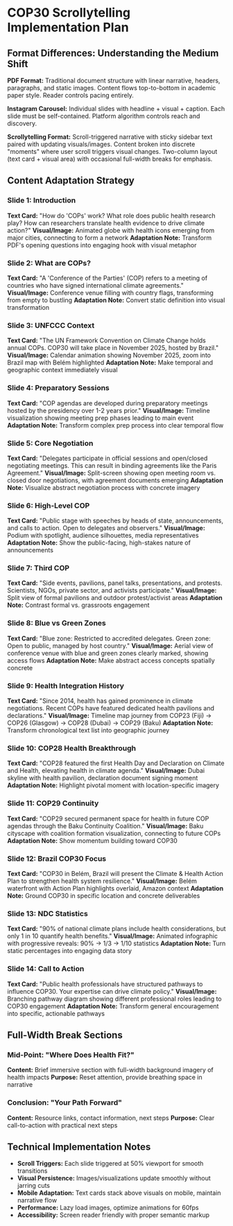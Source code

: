 # COP30 Scrollytelling Implementation Plan

## Format Differences: Understanding the Medium Shift

**PDF Format:** Traditional document structure with linear narrative, headers, paragraphs, and static images. Content flows top-to-bottom in academic paper style. Reader controls pacing entirely.

**Instagram Carousel:** Individual slides with headline + visual + caption. Each slide must be self-contained. Platform algorithm controls reach and discovery.

**Scrollytelling Format:** Scroll-triggered narrative with sticky sidebar text paired with updating visuals/images. Content broken into discrete "moments" where user scroll triggers visual changes. Two-column layout (text card + visual area) with occasional full-width breaks for emphasis.

## Content Adaptation Strategy

### Slide 1: Introduction
**Text Card:** "How do 'COPs' work? What role does public health research play? How can researchers translate health evidence to drive climate action?"
**Visual/Image:** Animated globe with health icons emerging from major cities, connecting to form a network
**Adaptation Note:** Transform PDF's opening questions into engaging hook with visual metaphor

### Slide 2: What are COPs?
**Text Card:** "A 'Conference of the Parties' (COP) refers to a meeting of countries who have signed international climate agreements."
**Visual/Image:** Conference venue filling with country flags, transforming from empty to bustling
**Adaptation Note:** Convert static definition into visual transformation

### Slide 3: UNFCCC Context
**Text Card:** "The UN Framework Convention on Climate Change holds annual COPs. COP30 will take place in November 2025, hosted by Brazil."
**Visual/Image:** Calendar animation showing November 2025, zoom into Brazil map with Belém highlighted
**Adaptation Note:** Make temporal and geographic context immediately visual

### Slide 4: Preparatory Sessions
**Text Card:** "COP agendas are developed during preparatory meetings hosted by the presidency over 1-2 years prior."
**Visual/Image:** Timeline visualization showing meeting prep phases leading to main event
**Adaptation Note:** Transform complex prep process into clear temporal flow

### Slide 5: Core Negotiation
**Text Card:** "Delegates participate in official sessions and open/closed negotiating meetings. This can result in binding agreements like the Paris Agreement."
**Visual/Image:** Split-screen showing open meeting room vs. closed door negotiations, with agreement documents emerging
**Adaptation Note:** Visualize abstract negotiation process with concrete imagery

### Slide 6: High-Level COP
**Text Card:** "Public stage with speeches by heads of state, announcements, and calls to action. Open to delegates and observers."
**Visual/Image:** Podium with spotlight, audience silhouettes, media representatives
**Adaptation Note:** Show the public-facing, high-stakes nature of announcements

### Slide 7: Third COP
**Text Card:** "Side events, pavilions, panel talks, presentations, and protests. Scientists, NGOs, private sector, and activists participate."
**Visual/Image:** Split view of formal pavilions and outdoor protest/activist areas
**Adaptation Note:** Contrast formal vs. grassroots engagement

### Slide 8: Blue vs Green Zones
**Text Card:** "Blue zone: Restricted to accredited delegates. Green zone: Open to public, managed by host country."
**Visual/Image:** Aerial view of conference venue with blue and green zones clearly marked, showing access flows
**Adaptation Note:** Make abstract access concepts spatially concrete

### Slide 9: Health Integration History
**Text Card:** "Since 2014, health has gained prominence in climate negotiations. Recent COPs have featured dedicated health pavilions and declarations."
**Visual/Image:** Timeline map journey from COP23 (Fiji) → COP26 (Glasgow) → COP28 (Dubai) → COP29 (Baku)
**Adaptation Note:** Transform chronological text list into geographic journey

### Slide 10: COP28 Health Breakthrough
**Text Card:** "COP28 featured the first Health Day and Declaration on Climate and Health, elevating health in climate agenda."
**Visual/Image:** Dubai skyline with health pavilion, declaration document signing moment
**Adaptation Note:** Highlight pivotal moment with location-specific imagery

### Slide 11: COP29 Continuity
**Text Card:** "COP29 secured permanent space for health in future COP agendas through the Baku Continuity Coalition."
**Visual/Image:** Baku cityscape with coalition formation visualization, connecting to future COPs
**Adaptation Note:** Show momentum building toward COP30

### Slide 12: Brazil COP30 Focus
**Text Card:** "COP30 in Belém, Brazil will present the Climate & Health Action Plan to strengthen health system resilience."
**Visual/Image:** Belém waterfront with Action Plan highlights overlaid, Amazon context
**Adaptation Note:** Ground COP30 in specific location and concrete deliverables

### Slide 13: NDC Statistics
**Text Card:** "90% of national climate plans include health considerations, but only 1 in 10 quantify health benefits."
**Visual/Image:** Animated infographic with progressive reveals: 90% → 1/3 → 1/10 statistics
**Adaptation Note:** Turn static percentages into engaging data story

### Slide 14: Call to Action
**Text Card:** "Public health professionals have structured pathways to influence COP30. Your expertise can drive climate policy."
**Visual/Image:** Branching pathway diagram showing different professional roles leading to COP30 engagement
**Adaptation Note:** Transform general encouragement into specific, actionable pathways

## Full-Width Break Sections

### Mid-Point: "Where Does Health Fit?"
**Content:** Brief immersive section with full-width background imagery of health impacts
**Purpose:** Reset attention, provide breathing space in narrative

### Conclusion: "Your Path Forward"
**Content:** Resource links, contact information, next steps
**Purpose:** Clear call-to-action with practical next steps

## Technical Implementation Notes

- **Scroll Triggers:** Each slide triggered at 50% viewport for smooth transitions
- **Visual Persistence:** Images/visualizations update smoothly without jarring cuts
- **Mobile Adaptation:** Text cards stack above visuals on mobile, maintain narrative flow
- **Performance:** Lazy load images, optimize animations for 60fps
- **Accessibility:** Screen reader friendly with proper semantic markup